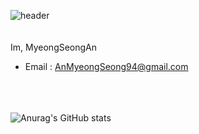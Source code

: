 ![header](https://capsule-render.vercel.app/api?type=Rect&color=auto&height=100&section=header&text=Wellcome%20to%20my%20Git!&fontSize=40) <br><br><br>
Im, MyeongSeongAn

- Email : AnMyeongSeong94@gmail.com

<br><br><br>
![Anurag's GitHub stats](https://github-readme-stats.vercel.app/api?username=maengsi&show_icons=true&theme=radical)

